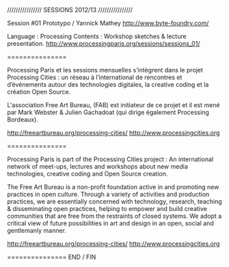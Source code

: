 ////////////////
SESSIONS 2012/13
////////////////

Session #01
Prototypo / Yannick Mathey
http://www.byte-foundry.com/


Language : Processing 
Contents : Workshop sketches & lecture presentation.
http://www.processingparis.org/sessions/sessions_01/

===============

Processing Paris et les sessions mensuelles s’intègrent dans le projet Processing Cities : 
un réseau à l’international de rencontres et d’événements autour des technologies digitales, 
la creative coding et la création Open Source. 

L'association Free Art Bureau, (FAB) est initiateur de ce projet et il est mené 
par Mark Webster & Julien Gachadoat (qui dirige également Processing Bordeaux).

http://freeartbureau.org/processing-cities/
http://www.processingcities.org

===============

Processing Paris is part of the Processing Cities project :
An international network of meet-ups, lectures and workshops about new media technologies,
creative coding and Open Source creation.

The Free Art Bureau is a non-profit foundation active in and promoting new practices in 
open culture. Through a variety of activities and production practices, we are essentially 
concerned with technology, research, teaching & disseminating open practices, helping to 
empower and build creative communities that are free from the restraints of closed systems. 
We adopt a critical view of future possibilities in art and design in an open, social 
and gentlemanly manner.

http://freeartbureau.org/processing-cities/
http://www.processingcities.org

=============== END / FIN
